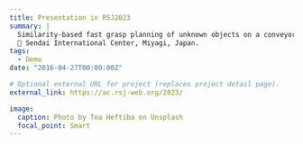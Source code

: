 ```yaml
---
title: Presentation in RSJ2023
summary: |
  Similarity-based fast grasp planning of unknown objects on a conveyor belt. \
  📍 Sendai International Center, Miyagi, Japan.
tags:
  - Demo
date: "2016-04-27T00:00:00Z"

# Optional external URL for project (replaces project detail page).
external_link: https://ac.rsj-web.org/2023/

image:
  caption: Photo by Toa Heftiba on Unsplash
  focal_point: Smart
---
```

